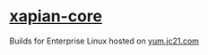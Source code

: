 # [xapian-core](https://xapian.org)

Builds for Enterprise Linux hosted on [yum.jc21.com](https://yum.jc21.com)
